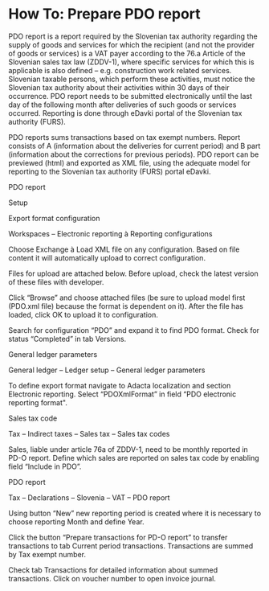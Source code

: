# How To: Prepare PDO report

PDO report is a report required by the Slovenian tax authority regarding the supply of goods and services for which the recipient (and not the provider of goods or services) is a VAT payer according to the 76.a Article of the Slovenian sales tax law (ZDDV-1), where specific services for which this is applicable is also defined – e.g. construction work related services. Slovenian taxable persons, which perform these activities, must notice the Slovenian tax authority about their activities within 30 days of their occurrence. PDO report needs to be submitted electronically until the last day of the following month after deliveries of such goods or services occurred. Reporting is done through eDavki portal of the Slovenian tax authority (FURS).

PDO reports sums transactions based on tax exempt numbers. Report consists of A (information about the deliveries for current period) and B part (information about the corrections for previous periods). PDO report can be previewed (html) and exported as XML file, using the adequate model for reporting to the Slovenian tax authority (FURS) portal eDavki.

PDO report 

Setup  

Export format configuration 

Workspaces – Electronic reporting à Reporting configurations 

Choose Exchange à Load XML file on any configuration. Based on file content it will automatically upload to correct configuration. 

Files for upload are attached below. Before upload, check the latest version of these files with developer.  

Click “Browse” and choose attached files (be sure to upload model first (PDO.xml file) because the format is dependent on it). After the file has loaded, click OK to upload it to configuration. 

Search for configuration “PDO” and expand it to find PDO format. Check for status “Completed” in tab Versions. 

General ledger parameters 

General ledger – Ledger setup – General ledger parameters 

To define export format navigate to Adacta localization and section Electronic reporting. Select “PDOXmlFormat” in field “PDO electronic reporting format". 

Sales tax code 

Tax – Indirect taxes – Sales tax – Sales tax codes 

Sales, liable under article 76a of ZDDV-1, need to be monthly reported in PD-O report. Define which sales are reported on sales tax code by enabling field “Include in PDO”.  

PDO report 

Tax – Declarations – Slovenia – VAT – PDO report 

Using button “New” new reporting period is created where it is necessary to choose reporting Month and define Year. 

Click the button “Prepare transactions for PD-O report” to transfer transactions to tab Current period transactions. Transactions are summed by Tax exempt number. 

Check tab Transactions for detailed information about summed transactions. Click on voucher number to open invoice journal. 




